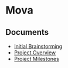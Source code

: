 # Mova

## Documents
- [Initial Brainstorming](https://hackmd.io/uJRJHTt8Qw2Ezn62MgRDPQ?view)
- [Project Overview](https://hackmd.io/zygWqPuTQGOmdMoWPDoc3w?view)
- [Project Milestones](https://hackmd.io/1kFaHdj7SFiCoKK651ysPw)
